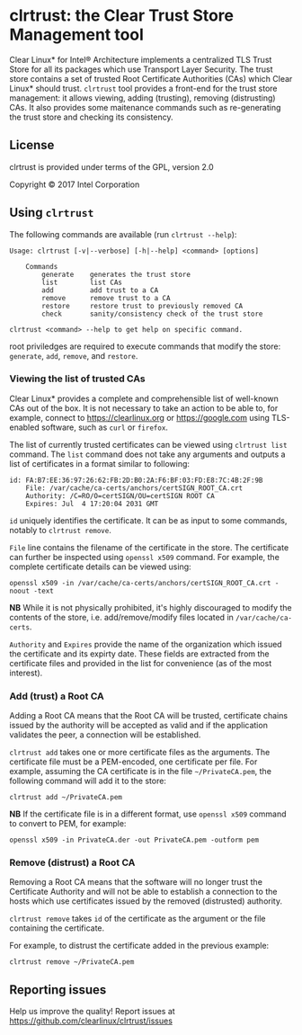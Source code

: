 # clrtrust: the Clear Trust Store Management tool

Clear Linux\* for Intel® Architecture implements a centralized TLS Trust Store
for all its packages which use Transport Layer Security. The trust store
contains a set of trusted Root Certificate Authorities (CAs) which Clear Linux\*
should trust. `clrtrust` tool provides a front-end for the trust store
management: it allows viewing, adding (trusting), removing (distrusting) CAs. It
also provides some maitenance commands such as re-generating the trust store and
checking its consistency.

## License

clrtrust is provided under terms of the GPL, version 2.0

Copyright &copy; 2017 Intel Corporation

## Using `clrtrust`

The following commands are available (run `clrtrust --help`):

```
Usage: clrtrust [-v|--verbose] [-h|--help] <command> [options]

    Commands
        generate    generates the trust store
        list        list CAs
        add         add trust to a CA
        remove      remove trust to a CA
        restore     restore trust to previously removed CA
        check       sanity/consistency check of the trust store

clrtrust <command> --help to get help on specific command.
```

root priviledges are required to execute commands that modify the store:
`generate`, `add`, `remove`, and `restore`.


### Viewing the list of trusted CAs

Clear Linux\* provides a complete and comprehensible list of well-known CAs out
of the box. It is not necessary to take an action to be able to, for example,
connect to https://clearlinux.org or https://google.com using TLS-enabled
software, such as `curl` or `firefox`.

The list of currently trusted certificates can be viewed using `clrtrust list`
command. The `list` command does not take any arguments and outputs a list of
certificates in a format similar to following:

```
id: FA:B7:EE:36:97:26:62:FB:2D:B0:2A:F6:BF:03:FD:E8:7C:4B:2F:9B
    File: /var/cache/ca-certs/anchors/certSIGN_ROOT_CA.crt
    Authority: /C=RO/O=certSIGN/OU=certSIGN ROOT CA
    Expires: Jul  4 17:20:04 2031 GMT
```

`id` uniquely identifies the certificate. It can be as input to some commands,
notably to `clrtrust remove`.

`File` line contains the filename of the certificate in the store. The
certificate can further be inspected using `openssl x509` command. For example,
the complete certificate details can be viewed using:

```
openssl x509 -in /var/cache/ca-certs/anchors/certSIGN_ROOT_CA.crt -noout -text
```

**NB** While it is not physically prohibited, it's highly discouraged to modify
the contents of the store, i.e. add/remove/modify files located in
`/var/cache/ca-certs`.

`Authority` and `Expires` provide the name of the organization which issued the
certificate and its expirty date. These fields are extracted from the
certificate files and provided in the list for convenience (as of the most
interest).

### Add (trust) a Root CA

Adding a Root CA means that the Root CA will be trusted, certificate chains
issued by the authority will be accepted as valid and if the application
validates the peer, a connection will be established.

`clrtrust add` takes one or more certificate files as the arguments. The
certificate file must be a PEM-encoded, one certificate per file. For example,
assuming the CA certificate is in the file `~/PrivateCA.pem`, the following
command will add it to the store:

```
clrtrust add ~/PrivateCA.pem
```

**NB** If the certificate file is in a different format, use `openssl x509`
command to convert to PEM, for example:

```
openssl x509 -in PrivateCA.der -out PrivateCA.pem -outform pem
```

### Remove (distrust) a Root CA

Removing a Root CA means that the software will no longer trust the Certificate
Authority and will not be able to establish a connection to the hosts which use
certificates issued by the removed (distrusted) authority.

`clrtrust remove` takes `id` of the certificate as the argument or the file
containing the certificate.

For example, to distrust the certificate added in the previous example:

```
clrtrust remove ~/PrivateCA.pem
```


## Reporting issues

Help us improve the quality! Report issues at
https://github.com/clearlinux/clrtrust/issues

